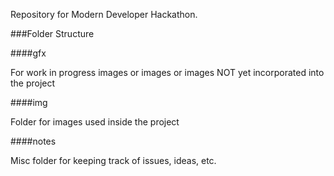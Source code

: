 Repository for Modern Developer Hackathon.


###Folder Structure

####gfx

For work in progress images or images or images NOT yet incorporated into the project

####img

Folder for images used inside the project

####notes

Misc folder for keeping track of issues, ideas, etc.